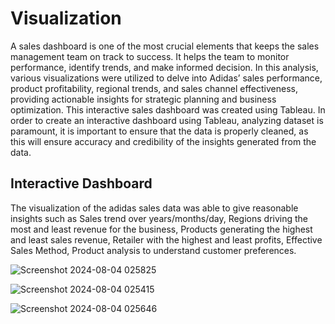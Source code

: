 # Visualization #
A sales dashboard is one of the most crucial elements that keeps the sales management team on track to success. It helps the team to monitor performance, identify trends, and make informed decision.
In this analysis, various visualizations were utilized to delve into Adidas’ sales performance, product profitability, regional trends, and sales channel effectiveness, providing actionable insights for strategic planning and business optimization. This interactive sales dashboard was created using Tableau.
In order to create an interactive dashboard using Tableau, analyzing dataset is paramount, it is important to ensure that the data is properly cleaned, as this will ensure accuracy and credibility of the insights generated from the data.

## Interactive Dashboard ##
The visualization of the adidas sales data was able to give reasonable insights such as Sales trend over years/months/day, Regions driving the most and least revenue for the business, Products generating the highest and least sales revenue, Retailer with the highest and least profits, Effective Sales Method, Product analysis to understand customer preferences.

![Screenshot 2024-08-04 025825](https://github.com/user-attachments/assets/96d26e7c-c6fe-4e69-ae19-d919a7eedef5)

![Screenshot 2024-08-04 025415](https://github.com/user-attachments/assets/bfd96d0d-d1df-41c8-81f5-04559fdf3fb3)

![Screenshot 2024-08-04 025646](https://github.com/user-attachments/assets/01b5524c-e127-462c-b056-e0b81368a7f1)
